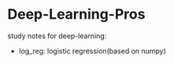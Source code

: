 # Deep-Learning-Pros

study notes for deep-learning:

- log_reg: logistic regression(based on numpy)
